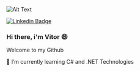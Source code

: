 ![Alt Text](https://i.pinimg.com/originals/8b/2b/9b/8b2b9b8fd08e5dd16d697060507788bb.png)

[![Linkedin Badge](https://img.shields.io/badge/-LinkedIn-blue?style=flat-square&logo=Linkedin&logoColor=white&link=https:https://www.linkedin.com/in/vitor-ferreira-9b0099117/)](https://www.linkedin.com/in/vitor-ferreira-9b0099117/)

### Hi there, i'm Vitor 😄 

Welcome to my Github

🌱 I’m currently learning C# and .NET Technologies
